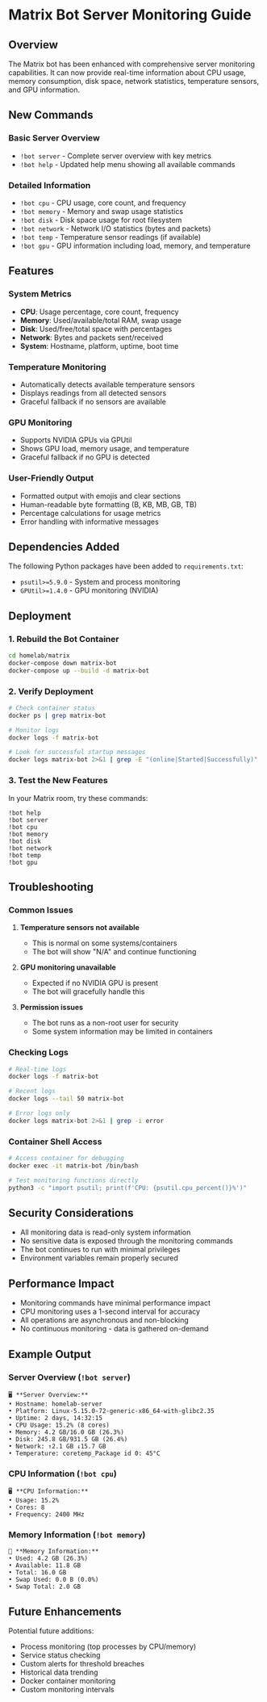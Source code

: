 # Matrix Bot Server Monitoring Guide

## Overview
The Matrix bot has been enhanced with comprehensive server monitoring capabilities. It can now provide real-time information about CPU usage, memory consumption, disk space, network statistics, temperature sensors, and GPU information.

## New Commands

### Basic Server Overview
- `!bot server` - Complete server overview with key metrics
- `!bot help` - Updated help menu showing all available commands

### Detailed Information
- `!bot cpu` - CPU usage, core count, and frequency
- `!bot memory` - Memory and swap usage statistics
- `!bot disk` - Disk space usage for root filesystem
- `!bot network` - Network I/O statistics (bytes and packets)
- `!bot temp` - Temperature sensor readings (if available)
- `!bot gpu` - GPU information including load, memory, and temperature

## Features

### System Metrics
- **CPU**: Usage percentage, core count, frequency
- **Memory**: Used/available/total RAM, swap usage
- **Disk**: Used/free/total space with percentages
- **Network**: Bytes and packets sent/received
- **System**: Hostname, platform, uptime, boot time

### Temperature Monitoring
- Automatically detects available temperature sensors
- Displays readings from all detected sensors
- Graceful fallback if no sensors are available

### GPU Monitoring
- Supports NVIDIA GPUs via GPUtil
- Shows GPU load, memory usage, and temperature
- Graceful fallback if no GPU is detected

### User-Friendly Output
- Formatted output with emojis and clear sections
- Human-readable byte formatting (B, KB, MB, GB, TB)
- Percentage calculations for usage metrics
- Error handling with informative messages

## Dependencies Added

The following Python packages have been added to `requirements.txt`:
- `psutil>=5.9.0` - System and process monitoring
- `GPUtil>=1.4.0` - GPU monitoring (NVIDIA)

## Deployment

### 1. Rebuild the Bot Container
```bash
cd homelab/matrix
docker-compose down matrix-bot
docker-compose up --build -d matrix-bot
```

### 2. Verify Deployment
```bash
# Check container status
docker ps | grep matrix-bot

# Monitor logs
docker logs -f matrix-bot

# Look for successful startup messages
docker logs matrix-bot 2>&1 | grep -E "(online|Started|Successfully)"
```

### 3. Test the New Features
In your Matrix room, try these commands:
```
!bot help
!bot server
!bot cpu
!bot memory
!bot disk
!bot network
!bot temp
!bot gpu
```

## Troubleshooting

### Common Issues

1. **Temperature sensors not available**
   - This is normal on some systems/containers
   - The bot will show "N/A" and continue functioning

2. **GPU monitoring unavailable**
   - Expected if no NVIDIA GPU is present
   - The bot will gracefully handle this

3. **Permission issues**
   - The bot runs as a non-root user for security
   - Some system information may be limited in containers

### Checking Logs
```bash
# Real-time logs
docker logs -f matrix-bot

# Recent logs
docker logs --tail 50 matrix-bot

# Error logs only
docker logs matrix-bot 2>&1 | grep -i error
```

### Container Shell Access
```bash
# Access container for debugging
docker exec -it matrix-bot /bin/bash

# Test monitoring functions directly
python3 -c "import psutil; print(f'CPU: {psutil.cpu_percent()}%')"
```

## Security Considerations

- All monitoring data is read-only system information
- No sensitive data is exposed through the monitoring commands
- The bot continues to run with minimal privileges
- Environment variables remain properly secured

## Performance Impact

- Monitoring commands have minimal performance impact
- CPU monitoring uses a 1-second interval for accuracy
- All operations are asynchronous and non-blocking
- No continuous monitoring - data is gathered on-demand

## Example Output

### Server Overview (`!bot server`)
```
🖥️ **Server Overview:**
• Hostname: homelab-server
• Platform: Linux-5.15.0-72-generic-x86_64-with-glibc2.35
• Uptime: 2 days, 14:32:15
• CPU Usage: 15.2% (8 cores)
• Memory: 4.2 GB/16.0 GB (26.3%)
• Disk: 245.8 GB/931.5 GB (26.4%)
• Network: ↑2.1 GB ↓15.7 GB
• Temperature: coretemp_Package id 0: 45°C
```

### CPU Information (`!bot cpu`)
```
🖥️ **CPU Information:**
• Usage: 15.2%
• Cores: 8
• Frequency: 2400 MHz
```

### Memory Information (`!bot memory`)
```
💾 **Memory Information:**
• Used: 4.2 GB (26.3%)
• Available: 11.8 GB
• Total: 16.0 GB
• Swap Used: 0.0 B (0.0%)
• Swap Total: 2.0 GB
```

## Future Enhancements

Potential future additions:
- Process monitoring (top processes by CPU/memory)
- Service status checking
- Custom alerts for threshold breaches
- Historical data trending
- Docker container monitoring
- Custom monitoring intervals